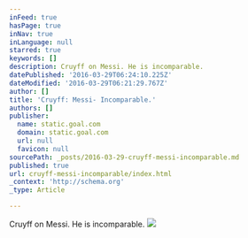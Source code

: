 ```yaml
---
inFeed: true
hasPage: true
inNav: true
inLanguage: null
starred: true
keywords: []
description: Cruyff on Messi. He is incomparable.
datePublished: '2016-03-29T06:24:10.225Z'
dateModified: '2016-03-29T06:21:29.767Z'
author: []
title: 'Cruyff: Messi- Incomparable.'
authors: []
publisher:
  name: static.goal.com
  domain: static.goal.com
  url: null
  favicon: null
sourcePath: _posts/2016-03-29-cruyff-messi-incomparable.md
published: true
url: cruyff-messi-incomparable/index.html
_context: 'http://schema.org'
_type: Article

---
```

Cruyff on Messi. He is incomparable.
![](http://static.goal.com/di/CBBB3EC852982621C05CAF550BBCC90E.png)